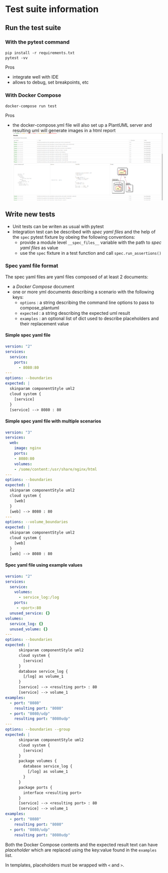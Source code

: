 Test suite information
======================


Run the test suite
------------------

### With the pytest command

    pip install -r requirements.txt
    pytest -vv
    
Pros
- integrate well with IDE
- allows to debug, set breakpoints, etc
    
    
### With Docker Compose

    docker-compose run test

Pros
- the docker-compose.yml file will also set up a PlantUML server and resulting uml will generate images in a html report
  ![test_report_example.png](test_report_example.png)

Write new tests
---------------

- Unit tests can be writen as usual with pytest
- Integration test can be described with _spec yaml files_ and the help of the `spec` pytest fixture by obeing the following conventions:
  - provide a module level `__spec_files__` variable with the path to _spec yaml files_ as value
  - use the `spec` fixture in a test function and call `spec.run_assertions()`


### Spec yaml file format

The spec yaml files are yaml files composed of at least 2 documents:
- a _Docker Compose_ document
- one or more yml documents describing a scenario with the following keys:
  - `options` : a string describing the command line options to pass to compose_plantuml
  - `expected` : a string describing the expected uml result
  - `examples` : an optional list of dict used to describe placeholders and their replacement value

#### Simple spec yaml file

```yaml
version: "2"
services:
  service:
    ports:
      - 8080:80
---
options: --boundaries
expected: |
  skinparam componentStyle uml2
  cloud system {
    [service]
  }
  [service] --> 8080 : 80

```


#### Simple spec yaml file with multiple scenarios
```yaml
version: "3"
services:
  web:
    image: nginx
    ports:
    - 8080:80
    volumes:
    - /some/content:/usr/share/nginx/html
---
options: --boundaries
expected: |
  skinparam componentStyle uml2
  cloud system {
    [web]
  }
  [web] --> 8080 : 80
---
options: --volume_boundaries
expected: |
  skinparam componentStyle uml2
  cloud system {
    [web]
  }
  [web] --> 8080 : 80
```

#### Spec yaml file using example values

```yaml
version: "2"
services:
  service:
    volumes:
      - service_log:/log
    ports:
     - <port>:80
  unused_service: {}
volumes:
  service_log: {}
  unused_volume: {}
---
options: --boundaries
expected: |
      skinparam componentStyle uml2
      cloud system {
        [service]
      }
      database service_log {
        [/log] as volume_1
      }
      [service] --> <resulting port> : 80
      [service] --> volume_1
examples:
  - port: "8080"
    resulting port: "8080"
  - port: "8080/udp"
    resulting port: "8080udp"
---
options: --boundaries --group
expected: |
      skinparam componentStyle uml2
      cloud system {
        [service]
      }
      package volumes {
        database service_log {
          [/log] as volume_1
        }
      }
      package ports {
        interface <resulting port>
      }
      [service] --> <resulting port> : 80
      [service] --> volume_1
examples:
  - port: "8080"
    resulting port: "8080"
  - port: "8080/udp"
    resulting port: "8080udp"
```

Both the Docker Compose contents and the expected result text can have _placeholder_ 
which are replaced using the key:value found in the `examples` list.

In templates, placeholders must be wrapped with `<` and `>`.
